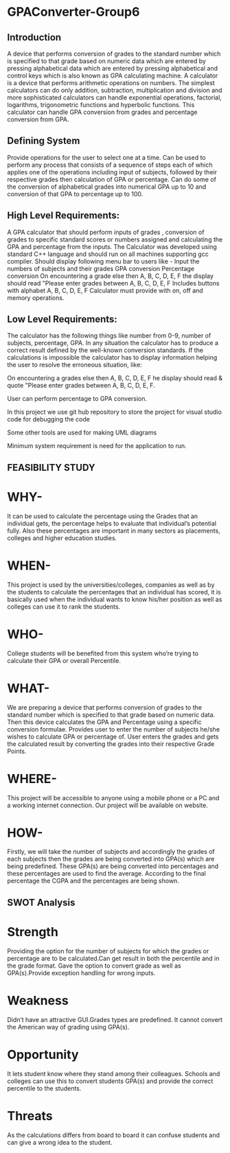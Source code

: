 # GPAConverter-Group6

## Introduction
A device that performs conversion of grades to the standard number which is specified to that grade based on numeric data which are entered by pressing alphabetical data which are entered by pressing alphabetical and control keys which is also known as GPA calculating machine. A calculator is a device that performs arithmetic operations on numbers. The simplest calculators can do only addition, subtraction, multiplication and division and more sophisticated calculators can handle exponential operations, factorial, logarithms, trigonometric functions and hyperbolic functions. This calculator can handle GPA conversion from grades and percentage conversion from GPA.

## Defining System
Provide operations for the user to select one at a time.
Can be used to perform any process that consists of a sequence of steps each of which applies one of the operations including input of subjects, followed by their respective grades then calculation of GPA or percentage.
Can do some of the conversion of alphabetical grades into numerical GPA up to 10 and conversion of that GPA to percentage up to 100.

## High Level Requirements:
A GPA calculator that should perform inputs of grades , conversion of grades to specific standard scores or numbers assigned and calculating the GPA and percentage from the inputs.
The Calculator was developed using standard C++ language and should run on all machines supporting gcc compiler.
Should display following menu bar to users like -
Input the numbers of subjects and their grades
GPA conversion
Percentage conversion
On encountering a grade else then A, B, C, D, E, F the display should read "Please enter grades between A, B, C, D, E, F
Includes buttons with alphabet A, B, C, D, E, F
Calculator must provide with on, off and memory operations.

## Low Level Requirements:

The calculator has the following things like number from 0-9, number of subjects, percentage, GPA. In any situation the calculator has to produce a correct result defined by the well-known conversion standards. If the calculations is impossible the calculator has to display information helping the user to resolve the erroneous situation, like:

On encountering a grades else then A, B, C, D, E, F he display should read & quote "Please enter grades between A, B, C, D, E, F.

User can perform percentage to GPA conversion.

In this project we use git hub repository to store the project for visual studio code for debugging the code

Some other tools are used for making UML diagrams

Minimum system requirement is need for the application to run.

## FEASIBILITY STUDY
# WHY- 
It can be used to calculate the percentage using the Grades that an individual gets, the percentage helps to evaluate that individual’s potential fully. Also these percentages are important in many sectors as placements, colleges and higher education studies.

# WHEN- 
This project is used by the universities/colleges, companies as well as by the students to calculate the percentages that an individual has scored, it is basically used when the individual wants to know his/her position as well as colleges can use it to rank the students.

# WHO- 
College students will be benefited from this system who’re trying to calculate their GPA or overall Percentile.

# WHAT- 
We are preparing a device that performs conversion of grades to the standard number which is specified to that grade based on numeric data. Then this device calculates the GPA and Percentage using a specific conversion formulae. Provides user to enter the number of subjects he/she wishes to calculate GPA or percentage of. User enters the grades and gets the calculated result by converting the grades into their respective Grade Points.

# WHERE- 
This project will be accessible to anyone using a mobile phone or a PC and a working internet connection. Our project will be available on website.

# HOW- 
Firstly, we will take the number of subjects and accordingly the grades of each subjects then the grades are being converted into GPA(s) which are being predefined. These GPA(s) are being converted into percentages and these percentages are used to find the average. According to the final percentage the CGPA and the percentages are being shown.

## SWOT Analysis
# Strength
Providing the option for the number of subjects for which the grades or percentage are to be calculated.Can get result in both the percentile and in the grade format.
Gave the option to convert grade as well as GPA(s).Provide exception handling for wrong inputs.

# Weakness 
Didn’t have an attractive GUI.Grades types are predefined. It cannot convert the American way of grading using GPA(s).

# Opportunity
It lets student know where they stand among their colleagues. Schools and colleges can use this to convert students GPA(s) and provide the correct percentile to the students.

# Threats
As the calculations differs from board to board it can confuse students and can give a wrong idea to the student.


